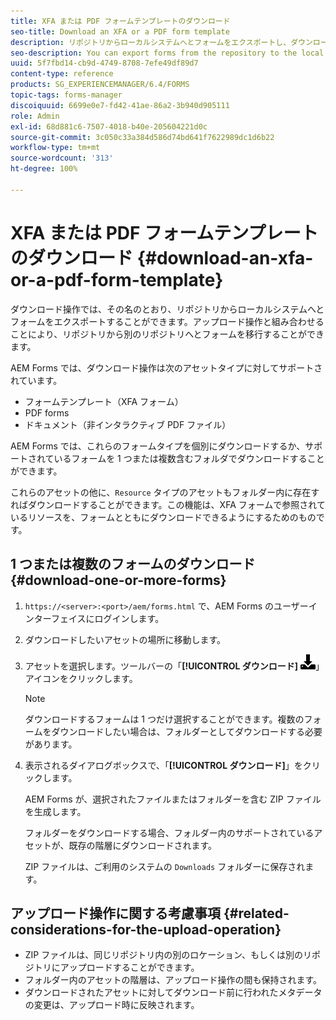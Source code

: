 ```yaml
---
title: XFA または PDF フォームテンプレートのダウンロード
seo-title: Download an XFA or a PDF form template
description: リポジトリからローカルシステムへとフォームをエクスポートし、ダウンロードされたフォームを新しいリポジトリに移行することができます。
seo-description: You can export forms from the repository to the local system and migrate the downloaded forms to new repository.
uuid: 5f7fbd14-cb9d-4749-8708-7efe49df89d7
content-type: reference
products: SG_EXPERIENCEMANAGER/6.4/FORMS
topic-tags: forms-manager
discoiquuid: 6699e0e7-fd42-41ae-86a2-3b940d905111
role: Admin
exl-id: 68d881c6-7507-4018-b40e-205604221d0c
source-git-commit: 3c050c33a384d586d74bd641f7622989dc1d6b22
workflow-type: tm+mt
source-wordcount: '313'
ht-degree: 100%

---
```


# XFA または PDF フォームテンプレートのダウンロード {#download-an-xfa-or-a-pdf-form-template}

ダウンロード操作では、その名のとおり、リポジトリからローカルシステムへとフォームをエクスポートすることができます。アップロード操作と組み合わせることにより、リポジトリから別のリポジトリへとフォームを移行することができます。

AEM Forms では、ダウンロード操作は次のアセットタイプに対してサポートされています。

* フォームテンプレート（XFA フォーム）
* PDF forms
* ドキュメント（非インタラクティブ PDF ファイル）

AEM Forms では、これらのフォームタイプを個別にダウンロードするか、サポートされているフォームを 1 つまたは複数含むフォルダでダウンロードすることができます。

これらのアセットの他に、`Resource` タイプのアセットもフォルダー内に存在すればダウンロードすることができます。この機能は、XFA フォームで参照されているリソースを、フォームとともにダウンロードできるようにするためのものです。

## 1 つまたは複数のフォームのダウンロード {#download-one-or-more-forms}

1. `https://<server>:<port>/aem/forms.html` で、AEM Forms のユーザーインターフェイスにログインします。

1. ダウンロードしたいアセットの場所に移動します。

1. アセットを選択します。ツールバーの「**[!UICONTROL ダウンロード]** ![aem6forms_download](assets/aem6forms_download.png)」アイコンをクリックします。

   >[!NOTE]
   >
   >ダウンロードするフォームは 1 つだけ選択することができます。複数のフォームをダウンロードしたい場合は、フォルダーとしてダウンロードする必要があります。

1. 表示されるダイアログボックスで、「**[!UICONTROL ダウンロード]**」をクリックします。

   AEM Forms が、選択されたファイルまたはフォルダーを含む ZIP ファイルを生成します。

   フォルダーをダウンロードする場合、フォルダー内のサポートされているアセットが、既存の階層にダウンロードされます。

   ZIP ファイルは、ご利用のシステムの `Downloads` フォルダーに保存されます。

## アップロード操作に関する考慮事項 {#related-considerations-for-the-upload-operation}

* ZIP ファイルは、同じリポジトリ内の別のロケーション、もしくは別のリポジトリにアップロードすることができます。
* フォルダー内のアセットの階層は、アップロード操作の間も保持されます。
* ダウンロードされたアセットに対してダウンロード前に行われたメタデータの変更は、アップロード時に反映されます。
